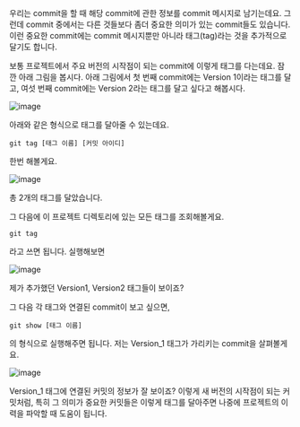 우리는 commit을 할 때 해당 commit에 관한 정보를 commit 메시지로 남기는데요.
그런데 commit 중에서는 다른 것들보다 좀더 중요한 의미가 있는 commit들도 있습니다.
이런 중요한 commit에는 commit 메시지뿐만 아니라 태그(tag)라는 것을 추가적으로 달기도 합니다.

보통 프로젝트에서 주요 버전의 시작점이 되는 commit에 이렇게 태그를 다는데요.
잠깐 아래 그림을 봅시다.
아래 그림에서 첫 번째 commit에는 Version 1이라는 태그를 달고,
여섯 번째 commit에는 Version 2라는 태그를 달고 싶다고 해봅시다.

![image](https://user-images.githubusercontent.com/64893709/97167713-a12f5b00-17ca-11eb-9a7b-1cf44dc22796.png)

아래와 같은 형식으로 태그를 달아줄 수 있는데요.
```
git tag [태그 이름] [커밋 아이디]
```
한번 해볼게요.

![image](https://user-images.githubusercontent.com/64893709/97167770-b99f7580-17ca-11eb-8427-84922662e857.png)

총 2개의 태그를 달았습니다.

그 다음에 이 프로젝트 디렉토리에 있는 모든 태그를 조회해볼게요.
```
git tag
```
라고 쓰면 됩니다. 실행해보면

![image](https://user-images.githubusercontent.com/64893709/97167828-d50a8080-17ca-11eb-9712-2f8bcd398b5a.png)

제가 추가했던 Version1, Version2 태그들이 보이죠?

그 다음 각 태그와 연결된 commit이 보고 싶으면,

```
git show [태그 이름]
```
의 형식으로 실행해주면 됩니다. 저는 Version_1 태그가 가리키는 commit을 살펴볼게요.

![image](https://user-images.githubusercontent.com/64893709/97167938-01260180-17cb-11eb-86b6-ae5ff184b0a2.png)

Version_1 태그에 연결된 커밋의 정보가 잘 보이죠? 이렇게 새 버전의 시작점이 되는 커밋처럼,
특히 그 의미가 중요한 커밋들은 이렇게 태그를 달아주면 나중에 프로젝트의 이력을 파악할 때 도움이 됩니다.

